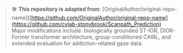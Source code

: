 > 🛠️ **This repository is adapted from**: [OriginalAuthor/original-repo-name]([https://github.com/OriginalAuthor/original-repo-name](https://github.com/cvlab-stonybrook/Scanpath_Prediction)  
> Major modifications include: biologically grounded ST-IOR, DIOR-Former transformer architecture, group-conditioned CAIRL, and extended evaluation for addiction-related gaze data.
